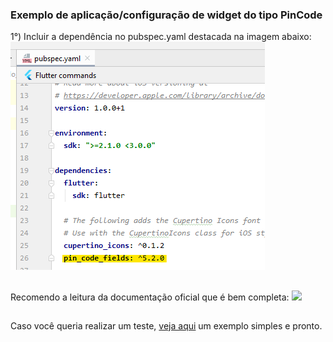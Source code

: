 ### Exemplo de aplicação/configuração de widget do tipo PinCode

1°) Incluir a dependência no pubspec.yaml destacada na imagem abaixo:
![](https://github.com/SabrinaKaren/flutter-helper/blob/master/pin-code-widget/assets/01_dependency.png)
##

Recomendo a leitura da documentação oficial que é bem completa: ![](https://pub.dev/packages/pin_code_fields)
##

Caso você queria realizar um teste, [veja aqui](/https://github.com/SabrinaKaren/flutter-helper/blob/master/pin-code-widget/main.dart) um exemplo simples e pronto.
